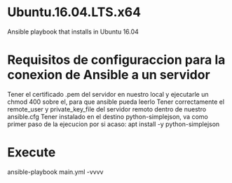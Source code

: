 # Ubuntu.16.04.LTS.x64
Ansible playbook that installs in Ubuntu 16.04

# Requisitos de configuraccion para la conexion de Ansible a un servidor
Tener el certificado .pem del servidor en nuestro local y ejecutarle un chmod 400 sobre el, para que ansible pueda leerlo
Tener correctamente el remote_user y private_key_file del servidor remoto dentro de nuestro ansible.cfg
Tener instalado en el destino python-simplejson, va como primer paso de la ejecucion por si acaso: apt install -y python-simplejson
    
  

# Execute
ansible-playbook main.yml -vvvv

